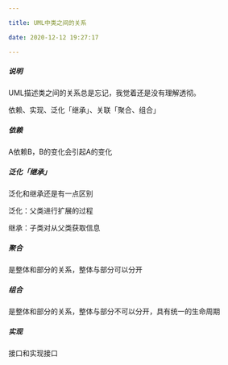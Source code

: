 ```yaml
---

title: UML中类之间的关系

date: 2020-12-12 19:27:17

---
```

##### 说明

UML描述类之间的关系总是忘记，我觉着还是没有理解透彻。

依赖、实现、泛化「继承」、关联「聚合、组合」

##### 依赖

A依赖B，B的变化会引起A的变化

##### 泛化「继承」

泛化和继承还是有一点区别

泛化：父类进行扩展的过程

继承：子类对从父类获取信息

##### 聚合

是整体和部分的关系，整体与部分可以分开

##### 组合

是整体和部分的关系，整体与部分不可以分开，具有统一的生命周期

##### 实现

接口和实现接口